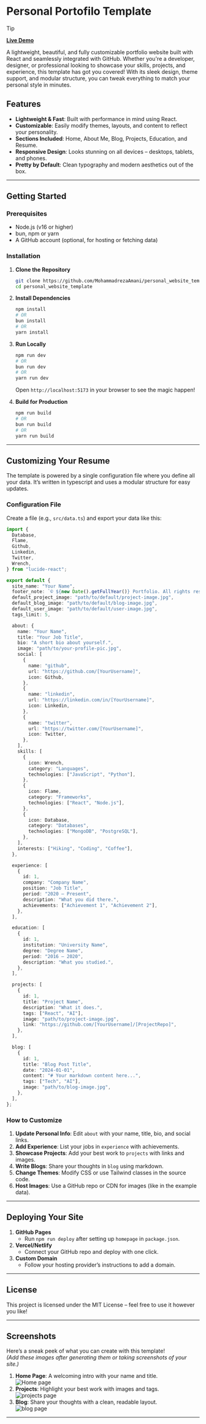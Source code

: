 # Personal Portofilo Template

> [!TIP]
> **[Live Demo](https://mohammadrezaamani.github.io/)**

A lightweight, beautiful, and fully customizable portfolio website built with React and seamlessly integrated with GitHub. Whether you're a developer, designer, or professional looking to showcase your skills, projects, and experience, this template has got you covered! With its sleek design, theme support, and modular structure, you can tweak everything to match your personal style in minutes.

## Features

- **Lightweight & Fast**: Built with performance in mind using React.
- **Customizable**: Easily modify themes, layouts, and content to reflect your personality.
- **Sections Included**: Home, About Me, Blog, Projects, Education, and Resume.
- **Responsive Design**: Looks stunning on all devices – desktops, tablets, and phones.
- **Pretty by Default**: Clean typography and modern aesthetics out of the box.

---

## Getting Started

### Prerequisites

- Node.js (v16 or higher)
- bun, npm or yarn
- A GitHub account (optional, for hosting or fetching data)

### Installation

1. **Clone the Repository**

   ```bash
   git clone https://github.com/MohammadrezaAmani/personal_website_template.git
   cd personal_website_template
   ```

2. **Install Dependencies**

   ```bash
   npm install
   # OR
   bun install
   # OR
   yarn install
   ```

3. **Run Locally**

   ```bash
   npm run dev
   # OR
   bun run dev
   # OR
   yarn run dev
   ```

   Open `http://localhost:5173` in your browser to see the magic happen!

4. **Build for Production**

   ```bash
   npm run build
   # OR
   bun run build
   # OR
   yarn run build
   ```

---

## Customizing Your Resume

The template is powered by a single configuration file where you define all your data. It’s written in typescript and uses a modular structure for easy updates.

### Configuration File

Create a file (e.g., `src/data.ts`) and export your data like this:

```typescript
import {
  Database,
  Flame,
  Github,
  Linkedin,
  Twitter,
  Wrench,
} from "lucide-react";

export default {
  site_name: "Your Name",
  footer_note: `© ${new Date().getFullYear()} Portfolio. All rights reserved.`,
  default_project_image: "path/to/default/project-image.jpg",
  default_blog_image: "path/to/default/blog-image.jpg",
  default_user_image: "path/to/default/user-image.jpg",
  tags_limit: 5,

  about: {
    name: "Your Name",
    title: "Your Job Title",
    bio: "A short bio about yourself.",
    image: "path/to/your-profile-pic.jpg",
    social: [
      {
        name: "github",
        url: "https://github.com/[YourUsername]",
        icon: Github,
      },
      {
        name: "linkedin",
        url: "https://linkedin.com/in/[YourUsername]",
        icon: Linkedin,
      },
      {
        name: "twitter",
        url: "https://twitter.com/[YourUsername]",
        icon: Twitter,
      },
    ],
    skills: [
      {
        icon: Wrench,
        category: "Languages",
        technologies: ["JavaScript", "Python"],
      },
      {
        icon: Flame,
        category: "Frameworks",
        technologies: ["React", "Node.js"],
      },
      {
        icon: Database,
        category: "Databases",
        technologies: ["MongoDB", "PostgreSQL"],
      },
    ],
    interests: ["Hiking", "Coding", "Coffee"],
  },

  experience: [
    {
      id: 1,
      company: "Company Name",
      position: "Job Title",
      period: "2020 – Present",
      description: "What you did there.",
      achievements: ["Achievement 1", "Achievement 2"],
    },
  ],

  education: [
    {
      id: 1,
      institution: "University Name",
      degree: "Degree Name",
      period: "2016 – 2020",
      description: "What you studied.",
    },
  ],

  projects: [
    {
      id: 1,
      title: "Project Name",
      description: "What it does.",
      tags: ["React", "AI"],
      image: "path/to/project-image.jpg",
      link: "https://github.com/[YourUsername]/[ProjectRepo]",
    },
  ],

  blog: [
    {
      id: 1,
      title: "Blog Post Title",
      date: "2024-01-01",
      content: "# Your markdown content here...",
      tags: ["Tech", "AI"],
      image: "path/to/blog-image.jpg",
    },
  ],
};
```

### How to Customize

1. **Update Personal Info**: Edit `about` with your name, title, bio, and social links.
2. **Add Experience**: List your jobs in `experience` with achievements.
3. **Showcase Projects**: Add your best work to `projects` with links and images.
4. **Write Blogs**: Share your thoughts in `blog` using markdown.
5. **Change Themes**: Modify CSS or use Tailwind classes in the source code.
6. **Host Images**: Use a GitHub repo or CDN for images (like in the example data).

---

## Deploying Your Site

1. **GitHub Pages**
   - Run `npm run deploy` after setting up `homepage` in `package.json`.
2. **Vercel/Netlify**
   - Connect your GitHub repo and deploy with one click.
3. **Custom Domain**
   - Follow your hosting provider’s instructions to add a domain.

---

## License

This project is licensed under the MIT License – feel free to use it however you like!

---

## Screenshots

Here’s a sneak peek of what you can create with this template!  
_(Add these images after generating them or taking screenshots of your site.)_

1. **Home Page**: A welcoming intro with your name and title.  
   ![Home page](./assets/image/home.png)
2. **Projects**: Highlight your best work with images and tags.  
   ![projects page](./assets/image/projects.png)
3. **Blog**: Share your thoughts with a clean, readable layout.  
   ![blog page](./assets/image/blog.png)

---
